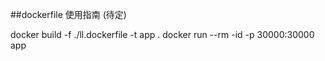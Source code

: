 ##dockerfile 使用指南 (待定)

docker build -f ./ll.dockerfile -t app .
docker run --rm  -id -p 30000:30000 app







